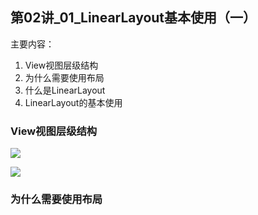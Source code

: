 ## 第02讲_01_LinearLayout基本使用（一）

主要内容：

1. View视图层级结构
2. 为什么需要使用布局
3. 什么是LinearLayout
4. LinearLayout的基本使用


### View视图层级结构

![](http://1)

![](http://2)


### 为什么需要使用布局

> 